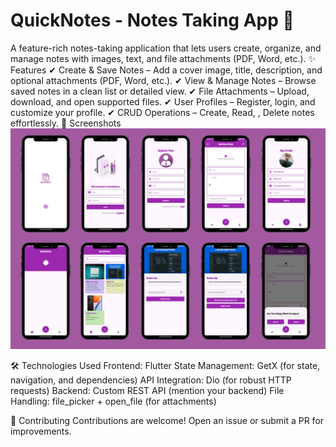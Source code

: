 # QuickNotes - Notes Taking App 📝
A feature-rich notes-taking application that lets users create, organize, and manage notes with images, text, and file attachments (PDF, Word, etc.). 
✨ Features
✔ Create & Save Notes – Add a cover image, title, description, and optional attachments (PDF, Word, etc.).
✔ View & Manage Notes – Browse saved notes in a clean list or detailed view.
✔ File Attachments – Upload, download, and open supported files.
✔ User Profiles – Register, login, and customize your profile.
✔ CRUD Operations – Create, Read, , Delete notes effortlessly.
📸 Screenshots 
![image alt](https://raw.githubusercontent.com/DevUsama007/QuickNotes-Notes-Taking-App-/refs/heads/main/Untitled%20design%20(4).png)

🛠️ Technologies Used
Frontend: Flutter
State Management: GetX (for state, navigation, and dependencies)
API Integration: Dio (for robust HTTP requests)
Backend: Custom REST API (mention your backend)
File Handling: file_picker + open_file (for attachments)


🤝 Contributing
Contributions are welcome! Open an issue or submit a PR for improvements.
